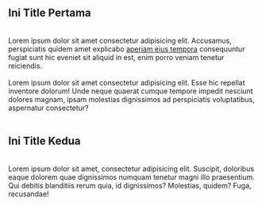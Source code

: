 ## Ini Title Pertama
<br>
Lorem ipsum dolor sit amet consectetur adipisicing elit. Accusamus, perspiciatis quidem amet explicabo <a href="">aperiam eius tempora</a> consequuntur fugiat sunt hic eveniet sit aliquid in est, enim porro veniam tenetur reiciendis.

<br>
<br>
Lorem ipsum dolor sit amet consectetur adipisicing elit. Esse hic repellat inventore dolorum! Unde neque quaerat cumque tempore impedit nesciunt dolores magnam, ipsam molestias dignissimos ad perspiciatis voluptatibus, aspernatur consectetur?

<br>
<br>

## Ini Title Kedua
<br>
Lorem ipsum dolor sit amet, consectetur adipisicing elit. Suscipit, doloribus eaque dolorem quae dignissimos numquam tenetur magni illo praesentium. Qui debitis blanditiis rerum quia, id dignissimos? Molestias, quidem? Fuga, recusandae!
